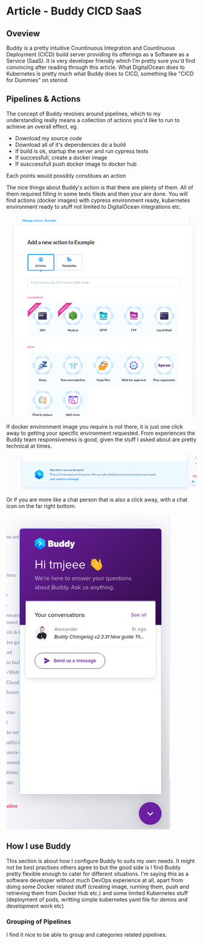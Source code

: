 # Article - Buddy CICD SaaS

## Oveview

Buddy is a pretty intuitive Countinuous Integration and Countinuous Deployment \(CICD\) build server providing its offerings as a Software as a Service \(SaaS\). It is very developer friendly which I'm pretty sure you'd find convincing after reading through this article. What DigitalOcean does to Kubernetes is pretty much what Buddy does to CICD, something like "CICD for Dummies" on steriod.

## Pipelines & Actions

The concept of Buddy revolves around pipelines, which to my understanding really means a collection of actions you'd like to run to achieve an overall effect, eg. 

* Download my source code
* Download all of it's dependencies do a build 
* If build is ok, startup the server and run cypress tests
* If successfull, create a docker image
* If susccessfull push docker image to docker hub

Each points would possibly constitues an action

The nice things about Buddy's action is that there are plenty of them. All of them required filling in some texts fileds and then your are done. You will find actions \(docker images\) with cypress environment ready, kubernetes environment ready to stuff not limited to DigitalOcean integrations etc.

![](../../.gitbook/assets/selection_211.png)

If docker environment image you require is not there, it is just one click away to getting your specific environment requested. From experiences the Buddy team responsiveness is good, given the stuff I asked about are pretty technical at times.

![](../../.gitbook/assets/image.png)

Or if you are more like a chat person that is also a click away, with a chat icon on the far right bottom.

![](../../.gitbook/assets/selection_214.png)

## How I use Buddy

This section is about how I configure Buddy to suits my own needs. It might not be best practises others agree to but the good side is I find Buddy pretty flexible enough to cater for different situations. I'm saying this as a software developer without much DevOps experience at all, apart from doing some Docker related stuff \(creating image, running them, push and retrieving them from Docker Hub etc.\) and some limited Kubernetes stuff \(deployment of pods, writting simple kubernetes yaml file for demos and development work etc\)

### Grouping of Pipelines

I find it nice to be able to group and categories related pipelines. 

